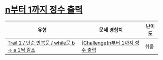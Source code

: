# [n부터 1까지 정수 출력](https://www.codetree.ai/trails/complete/curated-cards/challenge-print-n-to-1)

|유형|문제 경험치|난이도|
|---|---|---|
|[Trail 1 / 단순 반복문 / while문 b → a 1씩 감소](https://www.codetree.ai/trail-info/novice-low/)|[[Challenge]n부터 1까지 정수 출력](https://www.codetree.ai/trails/complete/curated-cards/challenge-print-n-to-1/)|쉬움|

